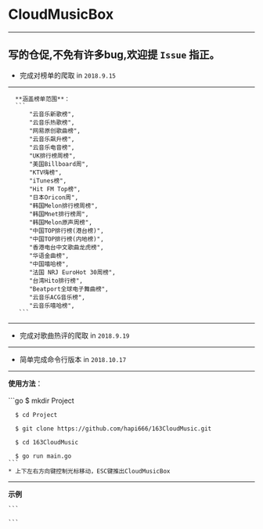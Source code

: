 # CloudMusicBox
---
 **写的仓促,不免有许多bug,欢迎提 `Issue` 指正。**
---
  * 完成对榜单的爬取 in  `2018.9.15`   
---
      **涵盖榜单范围**：   
      ```
          "云音乐新歌榜",  
          "云音乐热歌榜",   
          "网易原创歌曲榜",   
          "云音乐飙升榜",   
          "云音乐电音榜",   
          "UK排行榜周榜",   
          "美国Billboard周",   
          "KTV嗨榜",   
          "iTunes榜",   
          "Hit FM Top榜",   
          "日本Oricon周",   
          "韩国Melon排行榜周榜",   
          "韩国Mnet排行榜周",   
          "韩国Melon原声周榜",   
          "中国TOP排行榜(港台榜)",   
          "中国TOP排行榜(内地榜)",   
          "香港电台中文歌曲龙虎榜",   
          "华语金曲榜",   
          "中国嘻哈榜",   
          "法国 NRJ EuroHot 30周榜",   
          "台湾Hito排行榜",   
          "Beatport全球电子舞曲榜",   
          "云音乐ACG音乐榜",   
          "云音乐嘻哈榜",   
       ``` 
---
 * 完成对歌曲热评的爬取 in `2018.9.19`  
---
 * 简单完成命令行版本 in `2018.10.17`
---
 **使用方法**：  
​      
    ```go
      $ mkdir Project
      
      $ cd Project
      
      $ git clone https://github.com/hapi666/163CloudMusic.git
      
      $ cd 163CloudMusic
        
      $ go run main.go
    ```
    * 上下左右方向键控制光标移动，ESC键推出CloudMusicBox
---
 **示例**

    ```
      
    ```
